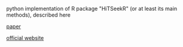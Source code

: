 python implementation of R package "HiTSeekR" (or at least its main methods), described here

[paper](https://doi.org/10.1093/nar/gkw554)

[official website](https://biomedical-big-data.de/HiTSeekR/)
